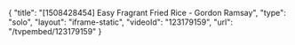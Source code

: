 {
    "title": "[1508428454] Easy Fragrant Fried Rice - Gordon Ramsay",
    "type": "solo",
    "layout": "iframe-static",
    "videoId": "123179159",
    "url": "\/tvpembed\/123179159"
}